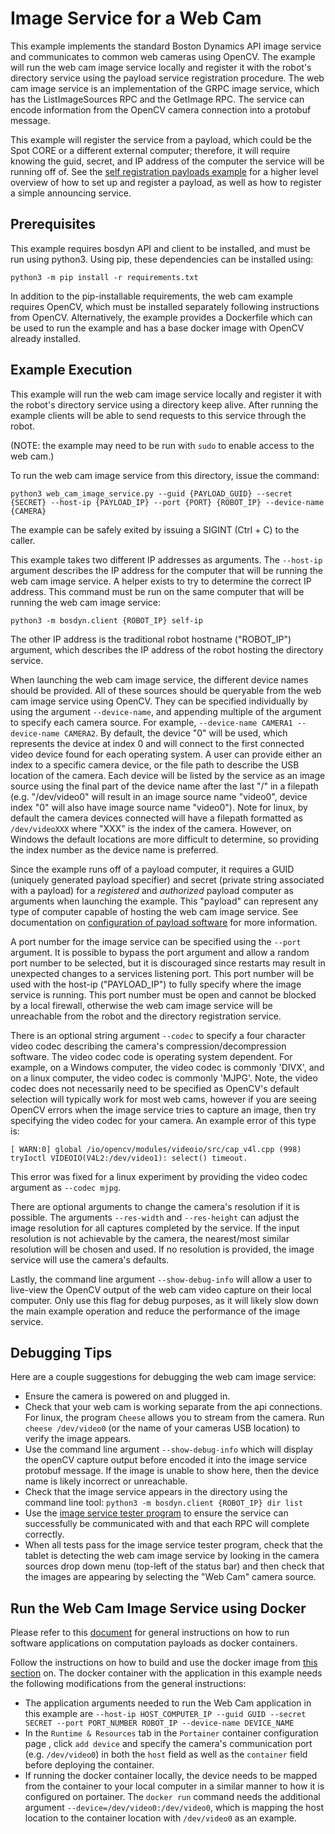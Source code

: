 <!--
Copyright (c) 2022 Boston Dynamics, Inc.  All rights reserved.

Downloading, reproducing, distributing or otherwise using the SDK Software
is subject to the terms and conditions of the Boston Dynamics Software
Development Kit License (20191101-BDSDK-SL).
-->

# Image Service for a Web Cam

This example implements the standard Boston Dynamics API image service and communicates to common web cameras using OpenCV. The example will run the web cam image service locally and register it with the robot's directory service using the payload service registration procedure. The web cam image service is an implementation of the GRPC image service, which has the ListImageSources RPC and the GetImage RPC. The service can encode information from the OpenCV camera connection into a protobuf message.

This example will register the service from a payload, which could be the Spot CORE or a different external computer; therefore, it will require knowing the guid, secret, and IP address of the computer the service will be running off of. See the [self registration payloads example](../self_registration/README.md) for a higher level overview of how to set up and register a payload, as well as how to register a simple announcing service.

## Prerequisites

This example requires bosdyn API and client to be installed, and must be run using python3. Using pip, these dependencies can be installed using:

```
python3 -m pip install -r requirements.txt
```

In addition to the pip-installable requirements, the web cam example requires OpenCV, which must be installed separately following instructions from OpenCV. Alternatively, the example provides a Dockerfile which can be used to run the example and has a base docker image with OpenCV already installed.

## Example Execution

This example will run the web cam image service locally and register it with the robot's directory service using a directory keep alive. After running the example clients will be able to send requests to this service through the robot.

(NOTE: the example may need to be run with `sudo` to enable access to the web cam.)

To run the web cam image service from this directory, issue the command:

```
python3 web_cam_image_service.py --guid {PAYLOAD_GUID} --secret {SECRET} --host-ip {PAYLOAD_IP} --port {PORT} {ROBOT_IP} --device-name {CAMERA}
```
The example can be safely exited by issuing a SIGINT (Ctrl + C) to the caller.

This example takes two different IP addresses as arguments. The `--host-ip` argument describes the IP address for the computer that will be running the web cam image service. A helper exists to try to determine the correct IP address. This command must be run on the same computer that will be running the web cam image service:
```
python3 -m bosdyn.client {ROBOT_IP} self-ip
```
The other IP address is the traditional robot hostname ("ROBOT_IP") argument, which describes the IP address of the robot hosting the directory service.

When launching the web cam image service, the different device names should be provided. All of these sources should be queryable from the web cam image service using OpenCV. They can be specified individually by using the argument `--device-name`, and appending multiple of the argument to specify each camera source. For example, `--device-name CAMERA1 --device-name CAMERA2`. By default, the device "0" will be used, which represents the device at index 0 and will connect to the first connected video device found for each operating system. A user can provide either an index to a specific camera device, or the file path to describe the USB location of the camera. Each device will be listed by the service as an image source using the final part of the device name after the last "/" in a filepath (e.g. "/dev/video0" will result in an image source name "video0", device index "0" will also have image source name "video0"). Note for linux, by default the camera devices connected will have a filepath formatted as `/dev/videoXXX` where "XXX" is the index of the camera. However, on Windows the default locations are more difficult to determine, so providing the index number as the device name is preferred.

Since the example runs off of a payload computer, it requires a GUID (uniquely generated payload specifier) and secret (private string associated with a payload) for a *registered* and *authorized* payload computer as arguments when launching the example. This "payload" can represent any type of computer capable of hosting the web cam image service. See documentation on [configuration of payload software](../../../docs/payload/configuring_payload_software.md#Configuring-and-authorizing-payloads) for more information.

A port number for the image service can be specified using the `--port` argument. It is possible to bypass the port argument and allow a random port number to be selected, but it is discouraged since restarts may result in unexpected changes to a services listening port. This port number will be used with the host-ip ("PAYLOAD_IP") to fully specify where the image service is running. This port number must be open and cannot be blocked by a local firewall, otherwise the web cam image service will be unreachable from the robot and the directory registration service.

There is an optional string argument `--codec` to specify a four character video codec describing the camera's compression/decompression software. The video codec code is operating system dependent. For example, on a Windows computer, the video codec is commonly 'DIVX', and on a linux computer, the video codec is commonly 'MJPG'. Note, the video codec does not necessarily need to be specified as OpenCV's default selection will typically work for most web cams, however if you are seeing OpenCV errors when the image service tries to capture an image, then try specifying the video codec for your camera. An example error of this type is:
```
[ WARN:0] global /io/opencv/modules/videoio/src/cap_v4l.cpp (998) tryIoctl VIDEOIO(V4L2:/dev/video1): select() timeout.
```
This error was fixed for a linux experiment by providing the video codec argument as `--codec mjpg`.

There are optional arguments to change the camera's resolution if it is possible. The arguments `--res-width` and `--res-height` can adjust the image resolution for all captures completed by the service. If the input resolution is not achievable by the camera, the nearest/most similar resolution will be chosen and used. If no resolution is provided, the image service will use the camera's defaults.

Lastly, the command line argument `--show-debug-info` will allow a user to live-view the OpenCV output of the web cam video capture on their local computer. Only use this flag for debug purposes, as it will likely slow down the main example operation and reduce the performance of the image service.

## Debugging Tips

Here are a couple suggestions for debugging the web cam image service:

- Ensure the camera is powered on and plugged in.
- Check that your web cam is working separate from the api connections. For linux, the program `Cheese` allows you to stream from the camera. Run `cheese /dev/video0` (or the name of your cameras USB location) to verify the image appears.
- Use the command line argument `--show-debug-info` which will display the openCV capture output before encoded it into the image service protobuf message. If the image is unable to show here, then the device name is likely incorrect or unreachable.
- Check that the image service appears in the directory using the command line tool: `python3 -m bosdyn.client {ROBOT_IP} dir list`
- Use the [image service tester program](../tester_programs/README.md) to ensure the service can successfully be communicated with and that each RPC will complete correctly.
- When all tests pass for the image service tester program, check that the tablet is detecting the web cam image service by looking in the camera sources drop down menu (top-left of the status bar) and then check that the images are appearing by selecting the "Web Cam" camera source.

## Run the Web Cam Image Service using Docker

Please refer to this [document](../../../docs/payload/docker_containers.md) for general instructions on how to run software applications on computation payloads as docker containers.

Follow the instructions on how to build and use the docker image from [this section](../../../docs/payload/docker_containers.md#build-docker-images) on. The docker container with the application in this example needs the following modifications from the general instructions:
* The application arguments needed to run the Web Cam application in this example are `--host-ip HOST_COMPUTER_IP --guid GUID --secret SECRET --port PORT_NUMBER ROBOT_IP --device-name DEVICE_NAME`
* In the `Runtime & Resources` tab in the `Portainer` container configuration page , click `add device` and specify the camera's communication port (e.g. `/dev/video0`) in both the `host` field as well as the `container` field before deploying the container.
* If running the docker container locally, the device needs to be mapped from the container to your local computer in a similar manner to how it is configured on portainer. The `docker run` command needs the additional argument `--device=/dev/video0:/dev/video0`, which is mapping the host location to the container location with `/dev/video0` as an example.